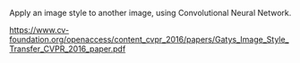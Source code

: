 Apply an image style to another image, using Convolutional Neural Network.

https://www.cv-foundation.org/openaccess/content_cvpr_2016/papers/Gatys_Image_Style_Transfer_CVPR_2016_paper.pdf
